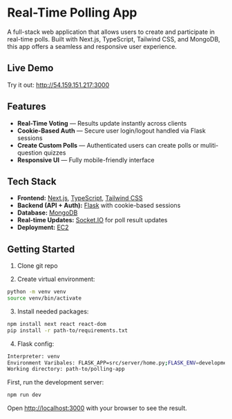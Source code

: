 # Real-Time Polling App

A full-stack web application that allows users to create and participate in real-time polls. Built with Next.js, TypeScript, Tailwind CSS, and MongoDB, this app offers a seamless and responsive user experience.

## Live Demo

Try it out: http://54.159.151.217:3000

## Features

- **Real-Time Voting** — Results update instantly across clients
- **Cookie-Based Auth** — Secure user login/logout handled via Flask sessions
- **Create Custom Polls** — Authenticated users can create polls or muliti-question quizzes
- **Responsive UI** — Fully mobile-friendly interface

## Tech Stack

- **Frontend:** [Next.js](https://nextjs.org), [TypeScript](https://www.typescriptlang.org/), [Tailwind CSS](https://tailwindcss.com/)
- **Backend (API + Auth):** [Flask](https://flask.palletsprojects.com/) with cookie-based sessions
- **Database:** [MongoDB](https://www.mongodb.com)
- **Real-time Updates:** [Socket.IO](https://socket.io/) for poll result updates
- **Deployment:** [EC2](https://aws.amazon.com/ec2/)

## Getting Started

1. Clone git repo

2. Create virtual environment:
```bash
python -m venv venv
source venv/bin/activate
```

3. Install needed packages:
```bash
npm install next react react-dom
pip install -r path-to/requirements.txt
```

4. Flask config:
```bash
Interpreter: venv
Environment Varibales: FLASK_APP=src/server/home.py;FLASK_ENV=development;FLASK_DEBUG=1;FLASK_RUN_PORT=3001
Working directory: path-to/polling-app
```

First, run the development server:

```bash
npm run dev
```

Open [http://localhost:3000](http://localhost:3000) with your browser to see the result.